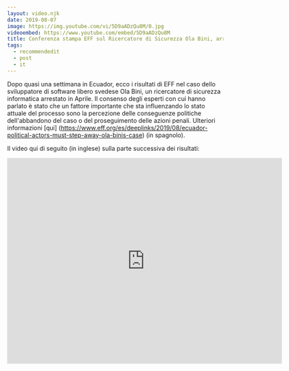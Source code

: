 ```yaml
---
layout: video.njk
date: 2019-08-07
image: https://img.youtube.com/vi/5D9aADzQu8M/0.jpg
videoembed: https://www.youtube.com/embed/5D9aADzQu8M
title: Conferenza stampa EFF sul Ricercatore di Sicurezza Ola Bini, arrestato in Aprile
tags:
  - recommendedit
  - post
  - it
---
```


Dopo quasi una settimana in Ecuador, ecco i risultati di EFF nel caso dello sviluppatore di software libero svedese Ola Bini, un ricercatore di sicurezza informatica arrestato in Aprile.
Il consenso degli esperti con cui hanno parlato è stato che un fattore importante che sta influenzando lo stato attuale del processo sono la percezione delle
conseguenze politiche dell'abbandono del caso o del proseguimento delle azioni penali. Ulteriori informazioni [qui] (https://www.eff.org/es/deeplinks/2019/08/ecuador-political-actors-must-step-away-ola-binis-case) (in spagnolo).

Il video qui di seguito (in inglese) sulla parte successiva dei risultati:

<center><iframe src="https://archive.org/embed/englisheff" width="640" height="480" frameborder="0" webkitallowfullscreen="true" mozallowfullscreen="true" allowfullscreen></iframe></center>
